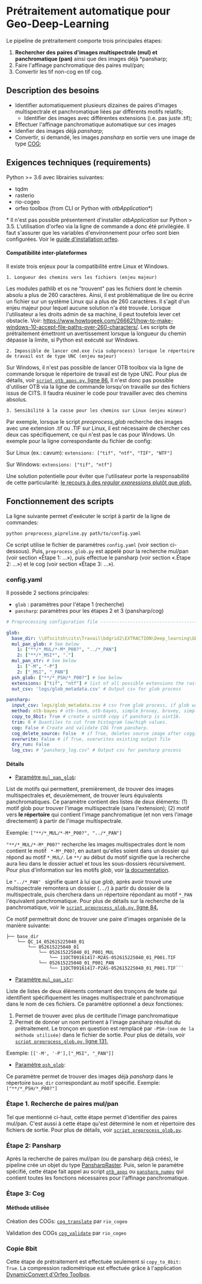   
# Prétraitement automatique pour Geo-Deep-Learning
Le pipeline de prétraitement comporte trois principales étapes:
1. **Rechercher des paires d'images multispectrale (mul) et panchromatique (pan)** ainsi que des images déjà *pansharp;
2. Faire l'affinage panchromatique des paires mul/pan;
3. Convertir les tif non-cog en tif cog.

## Description des besoins

- Identifier automatiquement plusieurs dizaines de paires d'images multispectrale et panchromatique liées par différents motifs relatifs;
	- Identifier des images avec différentes extensions (i.e. pas juste .tif);
- Effectuer l'affinage panchromatique automatique sur ces images
- Idenfier des images déjà *pansharp*;
- Convertir, si demandé, les images *pansharp* en sortie vers une image de type [COG](https://www.cogeo.org/);

## Exigences techniques (requirements)
Python ­>= 3.6 avec librairies suivantes: 
- tqdm
- rasterio
- rio-cogeo
- orfeo toolbox (from CLI or Python with *otbApplication**)

\* Il n'est pas possible présentement d'installer *otbApplication* sur Python ­­> 3.5. L'utilisation d'orfeo via la ligne de commande a donc été privilégiée. Il faut s'assurer que les variables d'environnement pour orfeo sont bien configurées. Voir le [guide d'installation orfeo]([https://www.orfeo-toolbox.org/CookBook/Installation.html](https://www.orfeo-toolbox.org/CookBook/Installation.html)). 

#### Compatibilité inter-plateformes

Il existe trois enjeux pour la compatibilité entre Linux et Windows.

    1. Longueur des chemins vers les fichiers (enjeu majeur)

Les modules pathlib et os ne "trouvent" pas les fichiers dont le chemin absolu a plus de 260 caractères. Ainsi, il est problématique de lire ou écrire un fichier sur un système Linux qui a plus de 260 caractères. Il s'agit d'un enjeu majeur pour lequel aucune solution n'a été trouvée. Lorsque l'utilisateur a les droits admin de sa machine, il peut toutefois lever cet obstacle. Voir: https://www.howtogeek.com/266621/how-to-make-windows-10-accept-file-paths-over-260-characters/.
Les scripts de prétraitement émettront un avertissement lorsque la longueur du chemin dépasse la limite, si Python est exécuté sur Windows.  

    2. Impossible de lancer cmd.exe (via subprocess) lorsque le répertoire de travail est de type UNC (enjeu majeur)

Sur Windows, il n'est pas possible de lancer OTB toolbox via la ligne de commande lorsque le répertoire de travail est de type UNC. Pour plus de détails, voir [`script otb_apps.py`, ligne 86.](https://github.com/remtav/preprocessing-gdl/blob/master/otb_apps.py#L86)
Il n'est donc pas possible d'utiliser OTB via la ligne de commande lorsqu'on travaille sur des fichiers issus de CITS. Il faudra réusiner le code pour travailler avec des chemins absolus.

    3. Sensibilité à la casse pour les chemins sur Linux (enjeu mineur)

Par exemple, lorsque le script *preoprocess_glob* recherche des images avec une extension .tif ou .TIF sur Linux, il est nécessaire de chercher ces deux cas spécifiquement, ce qui n'est pas le cas pour Windows. Un exemple pour la ligne correspondante du fichier de config:

Sur Linux (ex.: cavum): 
```extensions: ["tif", "ntf", "TIF", "NTF"]```

Sur Windows:
```extensions: ["tif", "ntf"]```

Une solution potentielle pour éviter que l'utilisateur porte la responsabilité de cette particularité: [le recours à des *regular expressions* plutôt que *glob*.](https://stackoverflow.com/questions/8151300/ignore-case-in-glob-on-linux)


## Fonctionnement des scripts

La ligne suivante permet d'exécuter le script à partir de la ligne de commandes:
 
```python preprocess_pipreline.py path/to/config.yaml```

Ce script utilise le fichier de paramètres  `config.yaml` (voir section ci-dessous). Puis, ```preprocess_glob.py``` est appelé pour la recherche mul/pan (voir section «Étape 1: ...»), puis effectue le pansharp (voir section «.Étape 2: ...») et le cog (voir section «Étape 3: ...»). 

### config.yaml

Il possède 2 sections principales: 

- `glob` : paramètres pour l'étape 1 (recherche)
- `pansharp`: paramètres pour les étapes 2 et 3 (pansharp/cog)

```yaml
# Preprocessing configuration file ------------------------------------------------

glob:
  base_dir: \\dfscitsh\cits\Travail\bdgrid2\EXTRACTION\Deep_learning\GDL_EAU_2019_20\AMA3\image # Directory containing all images  
  mul_pan_glob: # See below
    1: ["**/*_MUL/*-M*_P00?", "../*_PAN"]
    2: ["**/*_MSI*", "."]
  mul_pan_str: # See below
    1: ["-M", "-P"]
    2: ["_MSI", "_PAN"]
  psh_glob: ["**/*_PSH/*_P00?"] # See below
  extensions: ["tif", "ntf"] # list of all possible extensions the raster files may have. Case-sensitive on Linux.
  out_csv: 'logs/glob_metadata.csv' # Output csv for glob process

pansharp:
  input_csv: logs/glob_metadata.csv # csv from glob process, if glob was done as separate step (ex.: by executing preprocess_glob.py directly).
  method: otb-bayes # otb-lmvm, otb-bayes, simple_brovey, brovey, simple_mean, esri, hsv
  copy_to_8bit: True # create a uint8 copy if pansharp is uint16.
  trim: 0 # Quantiles to cut from histogram low/high values.
  cog: False # Create and validate COG from pansharp.
  cog_delete_source: False  # if True, deletes source image after coggifying process is done
  overwrite: False # if True, overwrites existing output file
  dry_run: False
  log_csv: # "pansharp_log.csv" # Output csv for pansharp process
```

#### Détails

- [Paramètre `mul_pan_glob`](https://github.com/remtav/preprocessing-gdl/blob/master/preprocess_glob.py#L31):         

List de motifs qui permettent, premièrement, de trouver des images multispectrales et, deuxièmement, de trouver leurs équivalents panchromatiques. Ce paramètre contient des listes de deux éléments:
        (1) motif glob pour trouver l'image multispectrale (sans l'extension);
        (2) motif vers **le répertoire** qui contient l'image panchromatique (et non vers l'image directement) à partir de l'image multispectrale.

Exemple: `["**/*_MUL/*-M*_P00?", "../*_PAN"]`

`"**/*_MUL/*-M*_P00?"` recherche les images multispectrales dont le nom contient le motif ` *-M*_P00?`, en autant qu'elles soient dans un dossier qui répond au motif `*_MUL/`. Le ` **/ ` au début du motif signifie que la recherche aura lieu dans le dossier actuel et tous les sous-dossiers récursivement. Pour plus d'information sur les motifs *glob*, voir [la documentation](https://docs.python.org/3/library/glob.html).

Le `"../*_PAN" ` signifie quant à lui que *glob*, après avoir trouvé une multispectrale remontera un dossier (`../`) à partir du dossier de la multispectrale, puis cherchera dans un répertoire répondant au motif `*_PAN` l'équivalent panchromatique. Pour plus de détails sur la recherche de la panchromatique, voir le [`script preprocess_glob.py`, ligne 84.](https://github.com/remtav/preprocessing-gdl/blob/master/preprocess_glob.py#L84)

Ce motif permettrait donc de trouver une paire d'images organisée de la manière suivante:
```
├── base_dir
    └── QC_14_052615225040_01
        └── 052615225040_01
            └── 052615225040_01_P001_MUL
	            └── 11OCT09161417-M2AS-052615225040_01_P001.TIF
	        └── 052615225040_01_P001_PAN
		        └── 11OCT09161417-P2AS-052615225040_01_P001.TIF```
```
- [Paramètre `mul_pan_str`](https://github.com/remtav/preprocessing-gdl/blob/master/preprocess_glob.py#L36):  

Liste de listes de deux éléments contenant des tronçons de texte qui identifient spécifiquement les images multispectrale et panchromatique dans le nom de ces fichiers. Ce paramètre optionnel a deux fonctiones:
1. Permet de trouver avec plus de certitude l'image panchromatique
2. Permet de donner un nom pertinent à l'image pansharp résultat du prétraitement. Le tronçon en question est remplacé par `-PSH-(nom de la méthode utilisée)` dans le fichier de sortie. Pour plus de détails, voir [`script preprocess_glob.py`, ligne 131.](https://github.com/remtav/preprocessing-gdl/blob/master/preprocess_glob.py#L131)

Exemple: `[['-M', '-P'],["_MSI", "_PAN"]]`

- [Paramètre `psh_glob`](https://github.com/remtav/preprocessing-gdl/blob/master/preprocess_glob.py#L39):  

Ce paramètre permet de trouver des images déjà *pansharp* dans le répertoire `base_dir` correspondant au motif spécifié. Exemple: `["**/*_PSH/*_P00?"]`

### Étape 1. Recherche de paires mul/pan

Tel que mentionné ci-haut, cette étape permet d'identifier des paires mul/pan. C'est aussi à cette étape qu'est déterminé le nom et répertoire des fichiers de sortie. Pour plus de détails, voir [`script preprocess_glob.py`](https://github.com/remtav/preprocessing-gdl/blob/master/preprocess_glob.py).

### Étape 2: Pansharp

Après la recherche de paires mul/pan (ou de pansharp déjà créés), le pipeline crée un objet du type [PansharpRaster](). Puis, selon le paramètre spécifié, cette étape fait appel au script [`otb_apps`](https://github.com/remtav/preprocessing-gdl/blob/master/otb_apps.py) ou [`pansharp_numpy`](https://github.com/remtav/preprocessing-gdl/blob/master/pansharp_numpy.py) qui contient toutes les fonctions nécessaires pour l'affinage panchromatique. 

### Étape 3: Cog

#### Méthode utilisée
Création des COGs:
[`cog_translate`](https://github.com/cogeotiff/rio-cogeo/blob/452edc1a90f87fe1fa7bbe597c6bf346b3be7366/rio_cogeo/cogeo.py#L53)	par `rio_cogeo`

Validation des COGs
[`cog_validate`](https://github.com/cogeotiff/rio-cogeo/blob/452edc1a90f87fe1fa7bbe597c6bf346b3be7366/rio_cogeo/cogeo.py#L315) par `rio_cogeo`

### Copie 8bit

Cette étape de prétraitement est effectuée seulement si  `copy_to_8bit: True`. La compression radiométrique est effectuée grâce à l'application [DynamicConvert d'Orfeo Toolbox]([https://www.orfeo-toolbox.org/CookBook/Applications/app_DynamicConvert.html](https://www.orfeo-toolbox.org/CookBook/Applications/app_DynamicConvert.html)).

